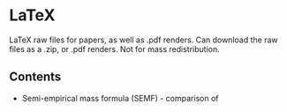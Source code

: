 # LaTeX
LaTeX raw files for papers, as well as .pdf renders. Can download the raw files as a .zip, or .pdf renders. Not for mass redistribution.

## Contents
* Semi-empirical mass formula (SEMF) - comparison of 
